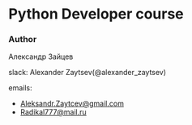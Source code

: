 # Python Developer course

### Author

Александр Зайцев

slack: Alexander Zaytsev(@alexander_zaytsev)

emails:
*  <Aleksandr.Zaytcev@gmail.com> 
*  <Radikal777@mail.ru>
